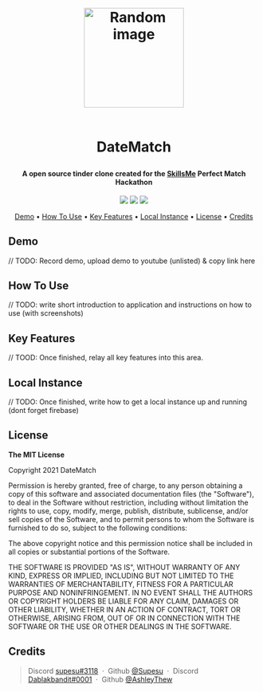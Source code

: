 <h1 align="center">
	<br>
	<a height="200" href="#" target="_blank" alt="Link to application"><img src="https://i.imgur.com/jSRNkXH.jpg" alt="Random image" width="200"></a>
	<br>
	<br>
	<p>DateMatch</p>
</h1>

<h4 align="center">A open source tinder clone created for the <a href="#" target="_blank" alt="Link to skills me">SkillsMe</a> Perfect Match Hackathon</h4>

<p align="center">
        <img src="https://img.shields.io/badge/Express%20Version-%5E4.17.1-lightgrey" >
        <img src="https://img.shields.io/github/package-json/v/Perfect-Match-Hackathon/PerfectDateMatch-Backend/master?label=Stable%20Version&color=blueviolet">
        <img src="https://img.shields.io/github/package-json/v/Perfect-Match-Hackathon/PerfectDateMatch-Backend/date-card?label=Next%20Version&color=lightgrey">

</p>

<p align="center">
		<a href="#demo">Demo</a> •
		<a href="#how-to-use">How To Use</a> •
		<a href="#key-features">Key Features</a> •
		<a href="#local-instance">Local Instance</a> •
		<a href="#license">License</a> •
		<a href="#credits">Credits</a>
</p>

## Demo

// TODO: Record demo, upload demo to youtube (unlisted) & copy link here

## How To Use

// TODO: write short introduction to application and instructions on how to use (with screenshots)

## Key Features

// TOOD: Once finished, relay all key features into this area.

## Local Instance

// TODO: Once finished, write how to get a local instance up and running (dont forget firebase)

## License

<p> 
<strong>The MIT License</strong><br>

Copyright 2021 DateMatch

Permission is hereby granted, free of charge, to any person obtaining a copy of this software and associated documentation files (the "Software"), to deal in the Software without restriction, including without limitation the rights to use, copy, modify, merge, publish, distribute, sublicense, and/or sell copies of the Software, and to permit persons to whom the Software is furnished to do so, subject to the following conditions:

The above copyright notice and this permission notice shall be included in all copies or substantial portions of the Software.

THE SOFTWARE IS PROVIDED "AS IS", WITHOUT WARRANTY OF ANY KIND, EXPRESS OR IMPLIED, INCLUDING BUT NOT LIMITED TO THE WARRANTIES OF MERCHANTABILITY, FITNESS FOR A PARTICULAR PURPOSE AND NONINFRINGEMENT. IN NO EVENT SHALL THE AUTHORS OR COPYRIGHT HOLDERS BE LIABLE FOR ANY CLAIM, DAMAGES OR OTHER LIABILITY, WHETHER IN AN ACTION OF CONTRACT, TORT OR OTHERWISE, ARISING FROM, OUT OF OR IN CONNECTION WITH THE SOFTWARE OR THE USE OR OTHER DEALINGS IN THE SOFTWARE.

</p>

## Credits

> Discord [supesu#3118](https://pastebin.com/iCcz1L4K) &nbsp;&middot;&nbsp;
> Github [@Supesu](https://github.com/supesu) &nbsp;&middot;&nbsp;
> Discord [Dablakbandit#0001](https://pastebin.com/i785cW1a) &nbsp;&middot;&nbsp;
> Github [@AshleyThew](https://github.com/AshleyThew)
